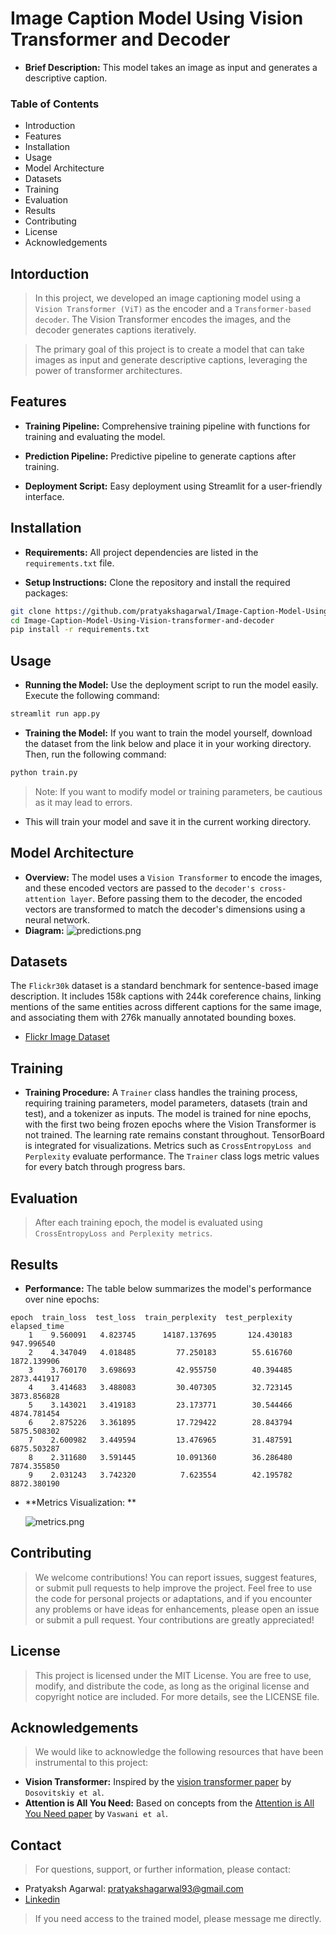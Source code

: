 # **Image Caption Model Using Vision Transformer and Decoder**
- **Brief Description:** This model takes an image as input and generates a descriptive caption.

### **Table of Contents**
- Introduction
- Features
- Installation
- Usage
- Model Architecture
- Datasets
- Training
- Evaluation
- Results
- Contributing
- License
- Acknowledgements

## **Intorduction**
> In this project, we developed an image captioning model using a `Vision Transformer (ViT)` as the encoder and a `Transformer-based decoder`. The Vision Transformer encodes the images, and the decoder generates captions iteratively.

> The primary goal of this project is to create a model that can take images as input and generate descriptive captions, leveraging the power of transformer architectures.

## **Features**
- **Training Pipeline:** Comprehensive training pipeline with functions for training and evaluating the model.

- **Prediction Pipeline:** Predictive pipeline to generate captions after training.

- **Deployment Script:** Easy deployment using Streamlit for a user-friendly interface.

## **Installation**
- **Requirements:** All project dependencies are listed in the `requirements.txt` file.

- **Setup Instructions:** Clone the repository and install the required packages:
```bash
git clone https://github.com/pratyakshagarwal/Image-Caption-Model-Using-Vision-transformer-and-decoder.git
cd Image-Caption-Model-Using-Vision-transformer-and-decoder
pip install -r requirements.txt
```

## **Usage**

- **Running the Model:** Use the deployment script to run the model easily. Execute the following command:
```bash
streamlit run app.py
```

- **Training the Model:** If you want to train the model yourself, download the dataset from the link below and place it in your working directory. Then, run the following command:
```bash
python train.py
```
> Note: If you want to modify model or training parameters, be cautious as it may lead to errors.
- This will train your model and save it in the current working directory.

## **Model Architecture**
- **Overview:** The model uses a `Vision Transformer` to encode the images, and these encoded vectors are passed to the `decoder's cross-attention layer`. Before passing them to the decoder, the encoded vectors are transformed to match the decoder's dimensions using a neural network.
- **Diagram:**
![predictions.png](predictions.png)

## **Datasets**
The `Flickr30k` dataset is a standard benchmark for sentence-based image description. It includes 158k captions with 244k coreference chains, linking mentions of the same entities across different captions for the same image, and associating them with 276k manually annotated bounding boxes.
- [Flickr Image Dataset](https://www.kaggle.com/datasets/hsankesara/flickr-image-dataset)

## **Training**
- **Training Procedure:** A `Trainer` class handles the training process, requiring training parameters, model parameters, datasets (train and test), and a tokenizer as inputs. The model is trained for nine epochs, with the first two being frozen epochs where the Vision Transformer is not trained. The learning rate remains constant throughout. TensorBoard is integrated for visualizations. Metrics such as `CrossEntropyLoss and Perplexity` evaluate performance. The `Trainer` class logs metric values for every batch through progress bars.

## **Evaluation**
> After each training epoch, the model is evaluated using `CrossEntropyLoss and Perplexity metrics`.

## **Results**
- **Performance:** The table below summarizes the model's performance over nine epochs:
```plaintext
epoch  train_loss  test_loss  train_perplexity  test_perplexity  elapsed_time
    1    9.560091   4.823745      14187.137695       124.430183    947.996540
    2    4.347049   4.018485         77.250183        55.616760   1872.139906
    3    3.760170   3.698693         42.955750        40.394485   2873.441917
    4    3.414683   3.488083         30.407305        32.723145   3873.856828
    5    3.143021   3.419183         23.173771        30.544466   4874.781454
    6    2.875226   3.361895         17.729422        28.843794   5875.508302
    7    2.600982   3.449594         13.476965        31.487591   6875.503287
    8    2.311680   3.591445         10.091360        36.286480   7874.355850
    9    2.031243   3.742320          7.623554        42.195782   8872.380190
```

- **Metrics Visualization: **

    ![metrics.png](metrics.png)

## **Contributing**
>  We welcome contributions! You can report issues, suggest features, or submit pull requests to help improve the project. Feel free to use the code for personal projects or adaptations, and if you encounter any problems or have ideas for enhancements, please open an issue or submit a pull request. Your contributions are greatly appreciated!

## **License**
>  This project is licensed under the MIT License. You are free to use, modify, and distribute the code, as long as the original license and copyright notice are included. For more details, see the LICENSE file.

## **Acknowledgements**
> We would like to acknowledge the following resources that have been instrumental to this project:

- **Vision Transformer:** Inspired by the [vision transformer paper](https://arxiv.org/abs/2010.11929) by `Dosovitskiy et al`.
- **Attention is All You Need:** Based on concepts from the [Attention is All You Need paper](https://arxiv.org/abs/1706.03762)  by `Vaswani et al`.

## **Contact**
 >For questions, support, or further information, please contact:

- Pratyaksh Agarwal: pratyakshagarwal93@gmail.com
- [Linkedin](https://www.linkedin.com/in/pratyaksh-agarwal-3673b7282/)
 > If you need access to the trained model, please message me directly.
